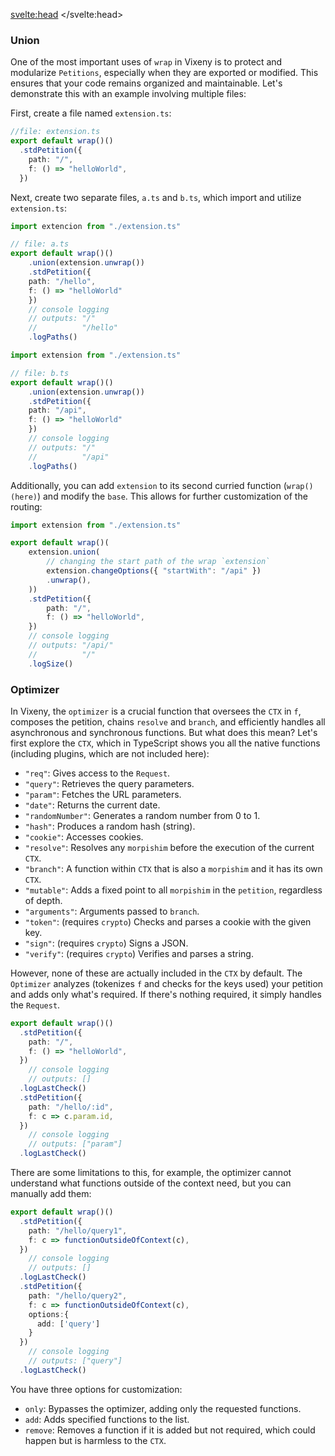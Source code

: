 <script>
    import PreviousNext from "$lib/components/PreviousNext.svelte"
</script>
<svelte:head>
    <title>Wrap - Vixeny</title>
    <meta name="description" content="Understanding wrap"/>
</svelte:head>

### Union

One of the most important uses of `wrap` in Vixeny is to protect and modularize `Petitions`, especially when they are exported or modified. This ensures that your code remains organized and maintainable. Let's demonstrate this with an example involving multiple files:

First, create a file named `extension.ts`:

```ts
//file: extension.ts
export default wrap()()
  .stdPetition({
    path: "/",
    f: () => "helloWorld",
  })
```

Next, create two separate files, `a.ts` and `b.ts`, which import and utilize `extension.ts`:

```ts
import extencion from "./extension.ts"

// file: a.ts
export default wrap()()
    .union(extension.unwrap())
    .stdPetition({
    path: "/hello",
    f: () => "helloWorld"
    })
    // console logging
    // outputs: "/"
    //          "/hello"
    .logPaths()

```

```ts
import extension from "./extension.ts"

// file: b.ts
export default wrap()()
    .union(extension.unwrap())
    .stdPetition({
    path: "/api",
    f: () => "helloWorld"
    })
    // console logging
    // outputs: "/"
    //          "/api"
    .logPaths()
```
Additionally, you can add `extension` to its second curried function (`wrap()(here)`) and modify the `base`. This allows for further customization of the routing:

```ts
import extension from "./extension.ts"

export default wrap()(
    extension.union(
        // changing the start path of the wrap `extension`
        extension.changeOptions({ "startWith": "/api" })
        .unwrap(),
    ))
    .stdPetition({
        path: "/",
        f: () => "helloWorld",
    })
    // console logging
    // outputs: "/api/"
    //          "/"
    .logSize()
```

### Optimizer

In Vixeny, the `optimizer` is a crucial function that oversees the `CTX` in `f`, composes the petition, chains `resolve` and `branch`, and efficiently handles all asynchronous and synchronous functions. But what does this mean? Let's first explore the `CTX`, which in TypeScript shows you all the native functions (including plugins, which are not included here):

 - `"req"`: Gives access to the `Request`.
 - `"query"`: Retrieves the query parameters.
 - `"param"`: Fetches the URL parameters.
 - `"date"`: Returns the current date.
 - `"randomNumber"`: Generates a random number from 0 to 1.
 - `"hash"`: Produces a random hash (string).
 - `"cookie"`: Accesses cookies.
 - `"resolve"`: Resolves any `morpishim` before the execution of the current `CTX`.
 - `"branch"`: A function within `CTX` that is also a `morpishim` and it has its own `CTX`.
 - `"mutable"`: Adds a fixed point to all `morpishim` in the `petition`, regardless of depth.
 - `"arguments"`: Arguments passed to `branch`.
 - `"token"`: (requires `crypto`) Checks and parses a cookie with the given key.
 - `"sign"`: (requires `crypto`) Signs a JSON.
 - `"verify"`: (requires `crypto`) Verifies and parses a string.

However, none of these are actually included in the `CTX` by default. The `Optimizer` analyzes (tokenizes `f` and checks for the keys used) your petition and adds only what's required. If there's nothing required, it simply handles the `Request`.

```ts
export default wrap()()
  .stdPetition({
    path: "/",
    f: () => "helloWorld",
  })
    // console logging
    // outputs: []
  .logLastCheck()
  .stdPetition({
    path: "/hello/:id",
    f: c => c.param.id,
  })
    // console logging
    // outputs: ["param"]
  .logLastCheck()
```

There are some limitations to this, for example, the optimizer cannot understand what functions outside of the context need, but you can manually add them:

```ts
export default wrap()()
  .stdPetition({
    path: "/hello/query1",
    f: c => functionOutsideOfContext(c),
  })
    // console logging
    // outputs: []
  .logLastCheck()
  .stdPetition({
    path: "/hello/query2",
    f: c => functionOutsideOfContext(c),
    options:{
      add: ['query']
    }
  })
    // console logging
    // outputs: ["query"]
  .logLastCheck()
```

You have three options for customization:
- `only`: Bypasses the optimizer, adding only the requested functions.
- `add`: Adds specified functions to the list.
- `remove`: Removes a function if it is added but not required, which could happen but is harmless to the `CTX`.

<PreviousNext previous="/framework/routing" next="/framework/morpishim" />